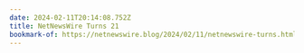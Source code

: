 ```yaml
---
date: 2024-02-11T20:14:08.752Z
title: NetNewsWire Turns 21
bookmark-of: https://netnewswire.blog/2024/02/11/netnewswire-turns.html
---
```

